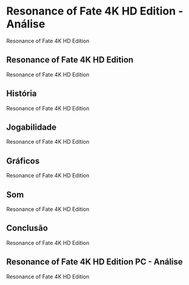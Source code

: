 ---
---

# Resonance of Fate 4K HD Edition - Análise

Resonance of Fate 4K HD Edition

## Resonance of Fate 4K HD Edition

Resonance of Fate 4K HD Edition

## História

Resonance of Fate 4K HD Edition

## Jogabilidade

Resonance of Fate 4K HD Edition

## Gráficos

Resonance of Fate 4K HD Edition

## Som

Resonance of Fate 4K HD Edition

## Conclusão

Resonance of Fate 4K HD Edition

## Resonance of Fate 4K HD Edition PC - Análise

Resonance of Fate 4K HD Edition
